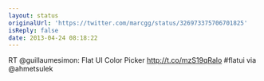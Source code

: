 ```yaml
---
layout: status
originalUrl: 'https://twitter.com/marcgg/status/326973375706701825'
isReply: false
date: 2013-04-24 08:18:22
---
```


RT @guillaumesimon: Flat UI Color Picker http://t.co/mzS19qRalo #flatui via @ahmetsulek
